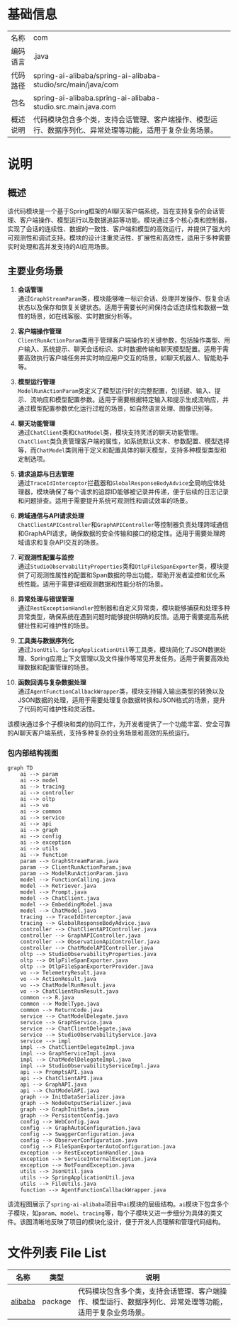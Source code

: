 # 基础信息

|      |      |
|------|------|
| 名称 | com |
| 编码语言 | .java |
| 代码路径 | spring-ai-alibaba/spring-ai-alibaba-studio/src/main/java/com |
| 包名 | spring-ai-alibaba.spring-ai-alibaba-studio.src.main.java.com |
| 概述说明 | 代码模块包含多个类，支持会话管理、客户端操作、模型运行、数据序列化、异常处理等功能，适用于复杂业务场景。 |

# 说明

## 概述

该代码模块是一个基于Spring框架的AI聊天客户端系统，旨在支持复杂的会话管理、客户端操作、模型运行以及数据追踪等功能。模块通过多个核心类和控制器，实现了会话的连续性、数据的一致性、客户端和模型的高效运行，并提供了强大的可观测性和调试支持。模块的设计注重灵活性、扩展性和高效性，适用于多种需要实时处理和高并发支持的AI应用场景。

## 主要业务场景

1. **会话管理**  
   通过`GraphStreamParam`类，模块能够唯一标识会话、处理并发操作、恢复会话状态以及保存和恢复关键状态。适用于需要长时间保持会话连续性和数据一致性的场景，如在线客服、实时数据分析等。

2. **客户端操作管理**  
   `ClientRunActionParam`类用于管理客户端操作的关键参数，包括操作类型、用户输入、系统提示、聊天会话标识、实时数据传输和聊天模型配置。适用于需要高效执行客户端任务并实时响应用户交互的场景，如聊天机器人、智能助手等。

3. **模型运行管理**  
   `ModelRunActionParam`类定义了模型运行时的完整配置，包括键、输入、提示、流响应和模型配置参数。适用于需要根据特定输入和提示生成流响应，并通过模型配置参数优化运行过程的场景，如自然语言处理、图像识别等。

4. **聊天功能管理**  
   通过`ChatClient`类和`ChatModel`类，模块支持灵活的聊天功能管理。`ChatClient`类负责管理客户端的属性，如系统默认文本、参数配置、模型选择等，而`ChatModel`类则用于定义和配置具体的聊天模型，支持多种模型类型和定制选项。

5. **请求追踪与日志管理**  
   通过`TraceIdInterceptor`拦截器和`GlobalResponseBodyAdvice`全局响应体处理器，模块确保了每个请求的追踪ID能够被记录并传递，便于后续的日志记录和问题排查。适用于需要提升系统可观测性和调试效率的场景。

6. **跨域通信与API请求处理**  
   `ChatClientAPIController`和`GraphAPIController`等控制器负责处理跨域通信和GraphAPI请求，确保数据的安全传输和接口的稳定性。适用于需要处理跨域请求和复杂API交互的场景。

7. **可观测性配置与监控**  
   通过`StudioObservabilityProperties`类和`OtlpFileSpanExporter`类，模块提供了可观测性属性的配置和Span数据的导出功能，帮助开发者监控和优化系统性能。适用于需要详细观测数据和性能分析的场景。

8. **异常处理与错误管理**  
   通过`RestExceptionHandler`控制器和自定义异常类，模块能够捕获和处理多种异常类型，确保系统在遇到问题时能够提供明确的反馈。适用于需要提高系统健壮性和可维护性的场景。

9. **工具类与数据序列化**  
   通过`JsonUtil`、`SpringApplicationUtil`等工具类，模块简化了JSON数据处理、Spring应用上下文管理以及文件操作等常见开发任务。适用于需要高效处理数据和配置管理的场景。

10. **函数回调与复杂数据处理**  
   通过`AgentFunctionCallbackWrapper`类，模块支持输入输出类型的转换以及JSON数据的处理，适用于需要处理复杂数据转换和JSON格式的场景，提升了代码的可维护性和灵活性。

该模块通过多个子模块和类的协同工作，为开发者提供了一个功能丰富、安全可靠的AI聊天客户端系统，支持多种复杂的业务场景和高效的系统运行。


### 包内部结构视图

```mermaid
graph TD
    ai --> param
    ai --> model
    ai --> tracing
    ai --> controller
    ai --> oltp
    ai --> vo
    ai --> common
    ai --> service
    ai --> api
    ai --> graph
    ai --> config
    ai --> exception
    ai --> utils
    ai --> function
    param --> GraphStreamParam.java
    param --> ClientRunActionParam.java
    param --> ModelRunActionParam.java
    model --> FunctionCalling.java
    model --> Retriever.java
    model --> Prompt.java
    model --> ChatClient.java
    model --> EmbeddingModel.java
    model --> ChatModel.java
    tracing --> TraceIdInterceptor.java
    tracing --> GlobalResponseBodyAdvice.java
    controller --> ChatClientAPIController.java
    controller --> GraphAPIController.java
    controller --> ObservationApiController.java
    controller --> ChatModelAPIController.java
    oltp --> StudioObservabilityProperties.java
    oltp --> OtlpFileSpanExporter.java
    oltp --> OtlpFileSpanExporterProvider.java
    vo --> TelemetryResult.java
    vo --> ActionResult.java
    vo --> ChatModelRunResult.java
    vo --> ChatClientRunResult.java
    common --> R.java
    common --> ModelType.java
    common --> ReturnCode.java
    service --> ChatModelDelegate.java
    service --> GraphService.java
    service --> ChatClientDelegate.java
    service --> StudioObservabilityService.java
    service --> impl
    impl --> ChatClientDelegateImpl.java
    impl --> GraphServiceImpl.java
    impl --> ChatModelDelegateImpl.java
    impl --> StudioObservabilityServiceImpl.java
    api --> PromptsAPI.java
    api --> ChatClientAPI.java
    api --> GraphAPI.java
    api --> ChatModelAPI.java
    graph --> InitDataSerializer.java
    graph --> NodeOutputSerializer.java
    graph --> GraphInitData.java
    graph --> PersistentConfig.java
    config --> WebConfig.java
    config --> GraphAutoConfiguration.java
    config --> SwaggerConfiguration.java
    config --> ObserverConfiguration.java
    config --> FileSpanExporterAutoConfiguration.java
    exception --> RestExceptionHandler.java
    exception --> ServiceInternalException.java
    exception --> NotFoundException.java
    utils --> JsonUtil.java
    utils --> SpringApplicationUtil.java
    utils --> FileUtils.java
    function --> AgentFunctionCallbackWrapper.java
```

该流程图展示了`spring-ai-alibaba`项目中`ai`模块的层级结构。`ai`模块下包含多个子模块，如`param`、`model`、`tracing`等，每个子模块又进一步细分为具体的类文件。该图清晰地反映了项目的模块化设计，便于开发人员理解和管理代码结构。

# 文件列表 File List

| 名称   | 类型  | 说明 |
|-------|------|-------------|
| [alibaba](alibaba/_module.md) | package | 代码模块包含多个类，支持会话管理、客户端操作、模型运行、数据序列化、异常处理等功能，适用于复杂业务场景。 |


